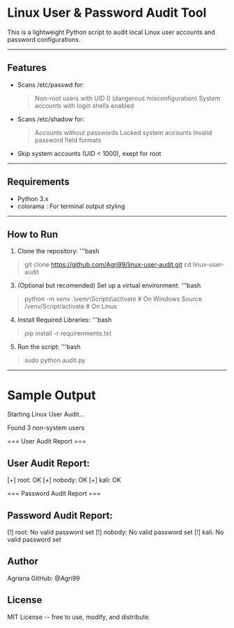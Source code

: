 # Linux User & Password Audit Tool
This is a lightweight Python script to audit local Linux user accounts and password configurations.

---

## Features
- Scans /etc/passwd for:
	> Non-root users with UID 0 (dangerous misconfiguration)
	> System accounts with login shells enabled
- Scans /etc/shadow for:
	> Accounts without passwords
	> Locked system accounts
	> Invalid password field formats
- Skip system accounts (UID < 1000), exept for root

---

## Requirements
- Python 3.x
- colorama : For terminal output styling

---

## How to Run
1. Clone the repository:
'''bash

>git clone
>https://github.com/Agri99/linux-user-audit.git
>cd linux-user-audit

3. (Optional but recomended) Set up a virtual environment:
'''bash

>python -m venv
>.\venv\Scripts\activate # On Windows
>Source /venv/Script/activate # On Linux

4. Install Required Libraries:
'''bash

>pip install -r requirenments.txt

5. Run the script:
'''bash

>sudo python audit.py

---

# Sample Output
Starting Linux User Audit...

Found 3 non-system users

=== User Audit Report ===

User Audit Report:
----------------------------------------
[+] root: OK
[+] nobody: OK
[+] kali: OK


=== Password Audit Report ===

Password Audit Report:
----------------------------------------
[!] root: No valid password set
[!] nobody: No valid password set
[!] kali: No valid password set


## Author
Agriana
GitHub: @Agri99

## License
MIT License -- free to use, modify, and distribute.
